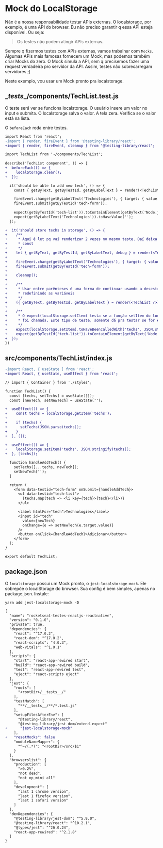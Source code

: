 # Mock do LocalStorage

Não é a nossa responsabilidade testar APIs externas. O localstorage, por
exemplo, é uma API do browser. Eu não preciso garantir q essa API esteja
disponível. Ou seja:
  
  > Os testes não podem atingir APIs externas.

Sempre q fizermos testes com APIs externas, vamos trabalhar com `Mocks`. Algumas
APIs mais famosas fornecem um Mock, mas podemos também criar Mocks do zero. O Mock simula a API, sem q precisemos fazer uma request verdadeira pro servidor da API. Assim, testes não sobrecarregam servidores ;)

Neste exemplo, vou usar um Mock pronto pra localstorage.

## \__tests__/components/TechList.test.js

O teste será ver se funciona localstorage. O usuário insere um valor no input e submita. O localstorage salva o valor. A tela zera. Verifica se o valor está na lista.

O `beforeEach` roda entre testes.

```diff
import React from 'react';
-import { render, fireEvent } from '@testing-library/react';
+import { render, fireEvent, cleanup } from '@testing-library/react';

import TechList from '~/components/TechList';
 
describe('TechList component', () => {
+  beforeEach(() => {
+    localStorage.clear();
+  });

  it('should be able to add new tech', () => {
    const { getByText, getByTestId, getByLabelText } = render(<TechList />);

    fireEvent.change(getByLabelText('Technologies'), { target: { value: 'Node.js' } });
    fireEvent.submit(getByTestId('tech-form'));
    
    expect(getByTestId('tech-list')).toContainElement(getByText('Node.js'));
    expect(getByLabelText('Technologies')).toHaveValue('');
  });

+  it('should store techs in storage', () => {
+    /**
+     * Aqui é let pq vai renderizar 2 vezes no mesmo teste, Daí deixa de ser 
+     * const
+     */
+    let { getByText, getByTestId, getByLabelText, debug } = render(<TechList />);
+
+    fireEvent.change(getByLabelText('Technologies'), { target: { value: 'Node.js' } });
+    fireEvent.submit(getByTestId('tech-form'));
+
+    cleanup();
+
+    /**
+     * Usar entre parênteses é uma forma de continuar usando a desestruturação
+     * redefinindo as variáveis
+     */
+    ({ getByText, getByTestId, getByLabelText } = render(<TechList />));
+
+    /**
+     * O expect(localStorage.setItem) testa se a função setItem do localStorage
+     * foi chamada. Este tipo de teste, somente dá pra testar se for em um Mock.
+     */
+    expect(localStorage.setItem).toHaveBeenCalledWith('techs', JSON.stringify(['Node.js']));
+    expect(getByTestId('tech-list')).toContainElement(getByText('Node.js'));
+  });
})
```

## src/components/TechList/index.js

```diff
-import React, { useState } from 'react';
+import React, { useState, useEffect } from 'react';

// import { Container } from './styles';

function TechList() {
  const [techs, setTechs] = useState([]);
  const [newTech, setNewTech] = useState('');

+  useEffect(() => {
+    const techs = localStorage.getItem('techs');
+
+    if (techs) {
+      setTechs(JSON.parse(techs));
+    }
+  }, []);

+  useEffect(() => {
+    localStorage.setItem('techs', JSON.stringify(techs));
+  }, [techs]);

  function handleAddTech() {
    setTechs([...techs, newTech]);
    setNewTech('');
  }

  return (
    <form data-testid="tech-form" onSubmit={handleAddTech}>
      <ul data-testid="tech-list">
        {techs.map(tech => <li key={tech}>{tech}</li>)}
      </ul>

      <label htmlFor="tech">Technologies</label>
      <input id="tech" 
        value={newTech} 
        onChange={e => setNewTech(e.target.value)} 
      />
      <button onClick={handleAddTech}>Adicionar</button>
    </form>
  );
}

export default TechList;
```

## package.json

O `localstorage` possui um Mock pronto, o `jest-localstorage-mock`. Ele sobrepõe o localStorage do browser. Sua config é bem simples, apenas no package.json. Instale:

`yarn add jest-localstorage-mock -D`

```diff
{
  "name": "rocketseat-testes-reactjs-reactnative",
  "version": "0.1.0",
  "private": true,
  "dependencies": {
    "react": "^17.0.2",
    "react-dom": "^17.0.2",
    "react-scripts": "4.0.3",
    "web-vitals": "^1.0.1"
  },
  "scripts": {
    "start": "react-app-rewired start",
    "build": "react-app-rewired build",
    "test": "react-app-rewired test",
    "eject": "react-scripts eject"
  },
  "jest": {
    "roots": [
      "<rootDir>/__tests__/"
    ],
    "testMatch": [
      "**/__tests__/**/*.test.js"
    ],
    "setupFilesAfterEnv": [
      "@testing-library/react",
      "@testing-library/jest-dom/extend-expect"
+      "jest-localstorage-mock"
    ],
+   "resetMocks": false
    "moduleNameMapper": {
      "^~/(.*)": "<rootDir>/src/$1"
    }
  },
  "browserslist": {
    "production": [
      ">0.2%",
      "not dead",
      "not op_mini all"
    ],
    "development": [
      "last 1 chrome version",
      "last 1 firefox version",
      "last 1 safari version"
    ]
  },
  "devDependencies": {
    "@testing-library/jest-dom": "^5.9.0",
    "@testing-library/react": "^10.2.1",
    "@types/jest": "^26.0.24",
    "react-app-rewired": "^2.1.8"
  }
}
```
